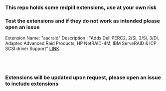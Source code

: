 <h3 align=”center”>This repo holds some redpill extensions, use at your own risk</h3>
<h3 align=”center”>Test the extensions and if they do not work as intended please open an issue</h3>
Extension Name: "aacraid" Description : "Adds Dell PERC2, 2/Si, 3/Si, 3/Di, Adaptec Advanced Raid Products, HP NetRAID-4M, IBM ServeRAID & ICP SCSI driver Support"
<a href="https://github.com/jls550225/dsm/blob/main/aacraid/rpext-index.json">LINK</a><br>
<br><br><br>
<h3>Extensions will be updated upon request, please open an issue to include extensions</h3>
